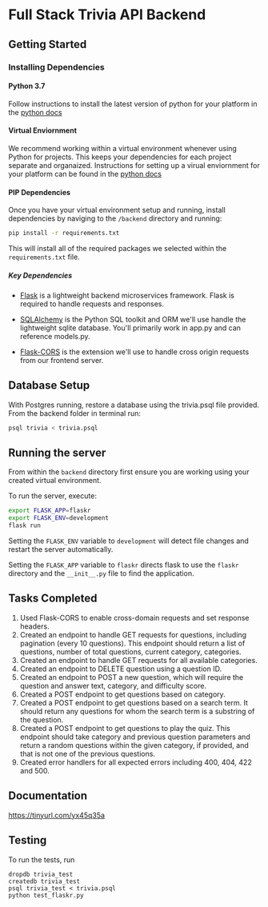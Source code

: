 # Full Stack Trivia API Backend

## Getting Started

### Installing Dependencies

#### Python 3.7

Follow instructions to install the latest version of python for your platform in the [python docs](https://docs.python.org/3/using/unix.html#getting-and-installing-the-latest-version-of-python)

#### Virtual Enviornment

We recommend working within a virtual environment whenever using Python for projects. This keeps your dependencies for each project separate and organaized. Instructions for setting up a virual enviornment for your platform can be found in the [python docs](https://packaging.python.org/guides/installing-using-pip-and-virtual-environments/)

#### PIP Dependencies

Once you have your virtual environment setup and running, install dependencies by naviging to the `/backend` directory and running:

```bash
pip install -r requirements.txt
```

This will install all of the required packages we selected within the `requirements.txt` file.

##### Key Dependencies

- [Flask](http://flask.pocoo.org/)  is a lightweight backend microservices framework. Flask is required to handle requests and responses.

- [SQLAlchemy](https://www.sqlalchemy.org/) is the Python SQL toolkit and ORM we'll use handle the lightweight sqlite database. You'll primarily work in app.py and can reference models.py.

- [Flask-CORS](https://flask-cors.readthedocs.io/en/latest/#) is the extension we'll use to handle cross origin requests from our frontend server.

## Database Setup
With Postgres running, restore a database using the trivia.psql file provided. From the backend folder in terminal run:
```bash
psql trivia < trivia.psql
```

## Running the server

From within the `backend` directory first ensure you are working using your created virtual environment.

To run the server, execute:

```bash
export FLASK_APP=flaskr
export FLASK_ENV=development
flask run
```

Setting the `FLASK_ENV` variable to `development` will detect file changes and restart the server automatically.

Setting the `FLASK_APP` variable to `flaskr` directs flask to use the `flaskr` directory and the `__init__.py` file to find the application.

## Tasks Completed

1. Used Flask-CORS to enable cross-domain requests and set response headers.
2. Created an endpoint to handle GET requests for questions, including pagination (every 10 questions). This endpoint should return a list of questions, number of total questions, current category, categories.
3. Created an endpoint to handle GET requests for all available categories.
4. Created an endpoint to DELETE question using a question ID.
5. Created an endpoint to POST a new question, which will require the question and answer text, category, and difficulty score.
6. Created a POST endpoint to get questions based on category.
7. Created a POST endpoint to get questions based on a search term. It should return any questions for whom the search term is a substring of the question.
8. Created a POST endpoint to get questions to play the quiz. This endpoint should take category and previous question parameters and return a random questions within the given category, if provided, and that is not one of the previous questions.
9. Created error handlers for all expected errors including 400, 404, 422 and 500.

## Documentation
https://tinyurl.com/yx45q35a

## Testing
To run the tests, run
```
dropdb trivia_test
createdb trivia_test
psql trivia_test < trivia.psql
python test_flaskr.py
```